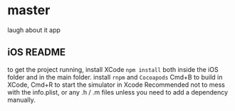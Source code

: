 # master
laugh about it app

## iOS README 
to get the project running, install XCode
`npm install` both inside the iOS folder and in the main folder.
install `rnpm` and `Cocoapods`
Cmd+B to build in XCode, Cmd+R to start the simulator in Xcode
Recommended not to mess with the info.plist, or any .h / .m files unless you need to add a dependency manually.
 
